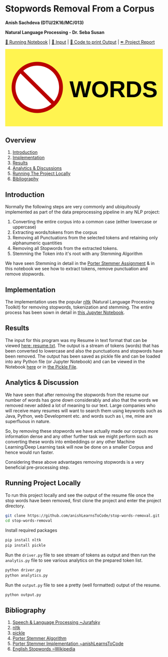# Stopwords Removal From a Corpus
__Anish Sachdeva (DTU/2K16/MC/013)__

__Natural Language Processing - Dr. Seba Susan__

[📘 Running Notebook](https://github.com/anishLearnsToCode/stop-words-removal/blob/master/notebook/removing-stop-words.ipynb) |
[📄 Input](https://github.com/anishLearnsToCode/stop-words-removal/blob/master/assets/resume.txt) |
[📄 Code to print Output](https://github.com/anishLearnsToCode/stop-words-removal/blob/master/src/output.py) |
[✒ Project Report](assets/nlp-assignment-3.pdf)

![stopwords-english](assets/stopwords-en.png)

## Overview
1. [Introduction](#introduction)
1. [Implementation](#implementation)
1. [Results](#results)
1. [Analytics & Discussions](#analytics--discussion)
1. [Running The Project Locally](#running-project-locally)
1. [Bibliography](#bibliography)

## Introduction
Normally the following steps are very commonly and ubiquitously implemented as part of the data
preprocessing pipeline in any NLP project:
1. Converting the entire corpus into a common case (either lowercase or uppercase)
1. Extracting words/tokens from the corpus
1. Removing all Punctuations from the selected tokens and retaining only alphanumeric quantities
1. Removing all Stopwords from the extracted tokens. 
1. Stemming the Token into it's root with any Stemming Algorithm

We have seen Stemming in detail in the 
[Porter Stemmer Assignment](https://github.com/anishLearnsToCode/porter-stemmer)
& in this notebook we see how to extract tokens, remove punctuation and remove stopwords. 

## Implementation
The implementation uses the popular 
[nltk](https://www.nltk.org/)
(Natural Language Processing Toolkit) for removing stopwords, tokenization and stemming.
The entire process has been sown in detail in
[this Jupyter Notebook](https://github.com/anishLearnsToCode/stop-words-removal).

## Results
The input for this program was my Resume in text format that can be viewed
[here: resume.txt](assets/resume.txt). 
The output is a stream of tokens (words) that has been converted to lowercase and also
the punctuations and stopwords have been removed. The output has been saved as pickle
file and can be loaded into any Python file (or Jupyter Notebook) and can be viewed
in the Notebook [here](https://render.githubusercontent.com/view/ipynb?commit=9cb010f6c04b8770224d131a5a21ccee6cc07a6c&enc_url=68747470733a2f2f7261772e67697468756275736572636f6e74656e742e636f6d2f616e6973684c6561726e73546f436f64652f73746f702d776f7264732d72656d6f76616c2f396362303130663663303462383737303232346431333161356132316363656536636330376136632f6e6f7465626f6f6b2f72656d6f76696e672d73746f702d776f7264732e6970796e62&nwo=anishLearnsToCode%2Fstop-words-removal&path=notebook%2Fremoving-stop-words.ipynb&repository_id=288802890&repository_type=Repository#7.-Creating-Formatted-(Pretty)-Output)
or in [the Pickle File](assets/resume_tokenized.p).

## Analytics & Discussion
We have seen that after removing the stopwords from the resume our number of words has gone down considerably and also
that the words we removed never added a lot of meaning to our text. Large companies who will receive many resumes 
will want to search them using keywords such as Java, Python, web Development etc. and words such as 
i, me, mine are superfluous in nature.

So, by removing these stopwords we have actually made our corpus more information dense and any other further task we 
might perform such as converting these words into embeddings or any other Machine Learning/Deep Learning task will now 
be done on a smaller Corpus and hence would run faster.

Considering these above advantages removing stopwords is a very beneficial pre-processing step.

## Running Project Locally
To run this project locally and see the output of the resume file once the stop words have been removed, first clone 
the project and enter the project directory.
```bash
git clone https://github.com/anishLearnsToCode/stop-words-removal.git
cd stop-words-removal
``` 

Install required packages
```bash
pip install nltk
pip install pickle
```
Run the `driver.py` file to see stream of tokens as output and then run the `analytis.py`
file to see various analytics on the prepared token list.
```bash
python driver.py
python analytics.py
```

Run the `output.py` file to see a pretty (well formatted) output of the resume. 
```bash
python output.py
```

## Bibliography
1. [Speech & Language Processing ~Jurafsky](https://web.stanford.edu/~jurafsky/slp3/)
1. [nltk](https://www.nltk.org/)
1. [pickle](https://docs.python.org/3/library/pickle.html)
1. [Porter Stemmer Algorithm](http://tartarus.org/martin/PorterStemmer)
1. [Porter Stemmer Implementation ~anishLearnsToCode](https://github.com/anishLearnsToCode/porter-stemmer)
1. [English Stopwords ~Wikipedia](https://en.wikipedia.org/wiki/Stop_words)
